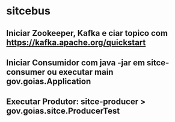 # sitcebus

## Iniciar Zookeeper, Kafka e ciar topico com https://kafka.apache.org/quickstart
## Iniciar Consumidor com java -jar em sitce-consumer ou executar main gov.goias.Application
## Executar Produtor: sitce-producer > gov.goias.sitce.ProducerTest 
